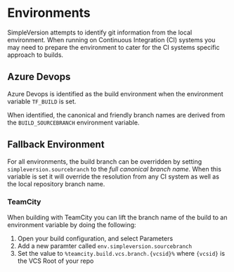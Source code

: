 Environments
============

SimpleVersion attempts to identify git information from the local environment.
When running on Continuous Integration (CI) systems you may need to prepare the
environment to cater for the CI systems specific approach to builds.

Azure Devops
------------

Azure Devops is identified as the build environment when the environment variable `TF_BUILD` is set.

When identified, the canonical and friendly branch names are derived from the `BUILD_SOURCEBRANCH` environment variable.

Fallback Environment
--------------------

For all environments, the build branch can be overridden by setting `simpleversion.sourcebranch` to the _full canonical branch name_.  When this variable is set it will override the resolution from any CI system as well as the local repository branch name.

### TeamCity

When building with TeamCity you can lift the branch name of the build to an environment variable by doing the following:

1. Open your build configuration, and select Parameters
1. Add a new paramter called `env.simpleversion.sourcebranch`
1. Set the value to `%teamcity.build.vcs.branch.{vcsid}%` where `{vcsid}` is the VCS Root of your repo

